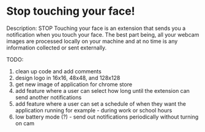 # Stop touching your face!

Description: STOP Touching your face is an extension that sends you a notification when you touch your face. The best part being, all your webcam images are processed locally on your machine and at no time is any information collected or sent externally.

TODO:

1) clean up code and add comments
2) design logo in 16x16, 48x48, and 128x128
3) get new image of application for chrome store
4) add feature where a user can select how long until the extension can send another notifications
5) add feature where a user can set a schedule of when they want the application running
for example - during work or school hours
6) low battery mode (?) - send out notifications periodically without turning on cam
